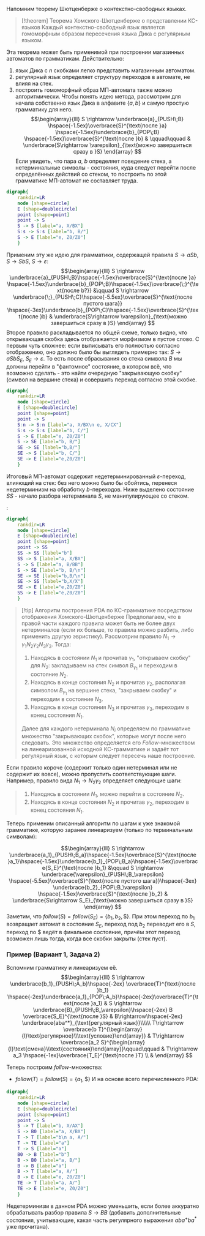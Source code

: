 Напомним теорему Шютценберже о контекстно-свободных языках.

> [!theorem] Теорема Хомского-Шютценберже о представлении КС-языков
> Каждый контекстно-свободный язык является гомоморфным образом пересечения языка Дика с регулярным языком.

Эта теорема может быть применимой при построении магазинных автоматов по грамматикам. Действительно:
1. язык Дика с $n$ скобками легко представить магазинным автоматом.
2. регулярный язык определяет структуру переходов в автомате, не влияя на стек.
3. построить гомоморфный образ МП-автомата также можно алгоритмически.
Чтобы понять идею метода, рассмотрим для начала собственно язык Дика в алфавите $\{a,b\}$ и самую простую грамматику для него.
$$\begin{array}{lll}
S \rightarrow \underbrace{a}_{PUSH\;B} \hspace{-1.5ex}\overbrace{S}^{\text{после }a} \hspace{-1.5ex}\underbrace{b}_{POP\;B} \hspace{-1.5ex}\overbrace{S}^{\text{после }b} & \qquad\qquad & \underbrace{S\rightarrow \varepsilon}_{\text{можно завершиться сразу в }S}
\end{array}
$$
Если увидеть, что пара $a$, $b$ определяет поведение стека, а нетерминальные символы - состояния, куда следует перейти после определённых действий со стеком, то построить по этой грамматике МП-автомат не составляет труда.
```dot
digraph{
	rankdir=LR
	node [shape=circle]
	E [shape=doublecircle]
	point [shape=point]
	point -> S
	S -> S [label="a, X/BX"]
	S:s -> S:s [label="b, B/"]
	S -> E [label="e, Z0/Z0"]
	}
```
Применим эту же идею для грамматики, содержащей правила $S\rightarrow a S b$, $S\rightarrow S b S$, $S\rightarrow \varepsilon$:
$$\begin{array}{lll}
S \rightarrow \underbrace{a}_{PUSH\;B}\hspace{-1.5ex}\overbrace{S}^{\text{после }a} \hspace{-1.5ex}\underbrace{b}_{POP\;B}\hspace{-1.5ex}\overbrace{\;}^{\text{после b?}} &\qquad S \rightarrow \underbrace{\;}_{PUSH\;C}\hspace{-5.5ex}\overbrace{S}^{\text{после пустого шага}} \hspace{-3ex}\underbrace{b}_{POP\;C}\hspace{-1.5ex}\overbrace{S}^{\text{после }b} & \underbrace{S\rightarrow \varepsilon}_{\text{можно завершиться сразу в }S}
\end{array}
$$
Второе правило раскладывается по общей схеме, только видно, что открывающая скобка здесь отображается морфизмом в пустое слово. С первым чуть сложнее: если выписывать его полностью согласно отображению, оно должно было бы выглядеть примерно так: $S\rightarrow a S b S_E$, $S_E\rightarrow \varepsilon$. То есть после сбрасывания со стека символа $B$ мы должны перейти в "фантомное" состояние, в котором всё, что возможно сделать - это найти очередную "закрывающую скобку" (символ на вершине стека) и совершить переход согласно этой скобке.
```dot
digraph{
	rankdir=LR
	node [shape=circle]
	E [shape=doublecircle]
	point [shape=point]
	point -> S
	S:n -> S:n [label="a, X/BX\n e, X/CX"]
	S:s -> S:s [label="b, C/"]
	S -> E [label="e, Z0/Z0"]
	S -> SE [label="b, B/"]
	SE -> SE [label="b,B/"]
	SE -> S [label="b, C/"]
	SE -> E [label="e,Z0/Z0"]
	}
```
Итоговый МП-автомат содержит недетерминированный $\varepsilon$-переход, влияющий на стек: без него можно было бы обойтись, перенеся недетерминизм на обработку $b$-переходов. Ниже выделено состояние $SS$ - начало разбора нетерминала $S$, не манипулирующее со стеком.

:
```dot
digraph{
	rankdir=LR
	node [shape=circle]
	E [shape=doublecircle]
	point [shape=point]
	point -> SS
	SS -> SS [label="b"]
	SS -> S [label="a, X/BX"]
	S -> S [label="a, B/BB"]
	S -> SE [label="b, B/\n"]
	SE -> SE [label="b,B/\n"]
	SE -> SS [label="b,X/X"]
	SE -> E [label="e,Z0/Z0"]
	SS -> E [label="e,Z0/Z0"]
	}
```

> [!tip] Алгоритм построения PDA по КС-грамматике посредством отображения Хомского-Шютценберже
> Предполагаем, что в правой части каждого правила может быть не более двух нетерминалов (если их больше, то правила можно разбить, либо применить другую эвристику).
> Рассмотрим правило $N_1 \rightarrow \gamma_1 N_2 \gamma_2 N_3 \gamma_3$. Тогда:
> 1. Находясь в состоянии $N_1$ и прочитав $\gamma_1$, "открываем скобку" для $N_2$: закладываем на стек символ $B_{\gamma_1}$ и переходим в состояние $N_2$.
> 2. Находясь в конце состояния $N_2$ и прочитав $\gamma_2$, располагая символом $B_{\gamma_1}$ на вершине стека, "закрываем скобку" и переходим в состояние $N_3$.
> 3. Находясь в конце состояния $N_3$ и прочитав $\gamma_3$, переходим в конец состояния $N_1$.
> 
> Далее для каждого нетерминала $N_i$ определяем по грамматике множество "закрывающих скобок", которые могут после него следовать. Это множество определяется его $Follow$-множеством на линеаризованной исходной КС-грамматике и задаёт тот регулярный язык, с которым следует пересечь наше построение. 

Если правило короче (содержит только один нетерминал или не содержит их вовсе), можно пропустить соответствующие шаги. Например, правило вида $N_1\rightarrow N_2 \gamma_2$ определяет следующие шаги:
> 1. Находясь в состоянии $N_1$, можно перейти в состояние $N_2$.
> 2. Находясь в конце состояния $N_2$ и прочитав $\gamma_2$, переходим в конец состояния $N_1$.

Теперь применим описанный алгоритм по шагам к уже знакомой грамматике, которую заранее линеаризуем (только по терминальным символам):

$$\begin{array}{lll}
S \rightarrow \underbrace{a_1}_{PUSH\;B_a}\hspace{-1.5ex}\overbrace{S}^{\text{после }a_1}\hspace{-1.5ex}\underbrace{b_1}_{POP\;B_a}\hspace{-1.5ex}\overbrace{S_E}^{\text{после }b_1} &\qquad S \rightarrow \underbrace{\varepsilon}_{PUSH\;B_\varepsilon} \hspace{-5.5ex}\overbrace{S}^{\text{после пустого шага}}\hspace{-3ex} \underbrace{b_2}_{POP\;B_\varepsilon} \hspace{-1.5ex}\overbrace{S}^{\text{после }b_2} & \underbrace{S\rightarrow S_E}_{\text{можно завершиться сразу в }S}
\end{array}
$$
Заметим, что $follow(S)=follow(S_E)=\{b_1,b_2,\$\}$. При этом переход по $b_1$ возвращает автомат в состояние $S_E$, переход под $b_2$ переводит его в $S$, переход по $\$$ ведёт в финальное состояние, причём этот переход возможен лишь тогда, когда все скобки закрыты (стек пуст).

### Пример (Вариант 1, Задача 2)

Вспомним грамматику и линеаризуем её.
$$\begin{array}{lll}
S \rightarrow \underbrace{b_1}_{PUSH\;A_b}\hspace{-2ex} \overbrace{T}^{\text{после }b_1} \hspace{-2ex}\underbrace{a_1}_{POP\;A_b}\hspace{-2ex}\overbrace{T}^{\text{после }a_1} & S \rightarrow \underbrace{B}_{PUSH\;B_\varepsilon}\hspace{-2ex} B \overbrace{S_E}^{\text{после }S} & B\rightarrow\hspace{-2ex} \underbrace{aba^*}_{\text{регулярный язык}}\\\\\\  T\rightarrow \overbrace{b T}^{\begin{array}{l}\text{регулярное}\\\text{условие}\end{array}} & T\rightarrow \overbrace{a_2 S}^{\begin{array}{l}\text{смена}\\\text{состояния}\end{array}}\qquad\qquad & T\rightarrow a_3 \hspace{-1ex}\overbrace{T_E}^{\text{после }T} \\ &
\end{array}
 $$
 
 Теперь построим $follow$-множества:
 - $follow(T) = follow(S)=\{a_1, \$\}$
 И на основе всего перечисленного PDA:

```dot
digraph{
	rankdir=LR
	node [shape=circle]
	E [shape=doublecircle]
	point [shape=point]
	point -> S
	S -> T [label="b, X/AX"]
	S -> B0 [label="a, X/BX"]
	T -> T [label="b\n a, A/"]
	T -> TE [label="a"]
	T -> S [label="a"]
	B0 -> B [label="b"]
	B -> B0 [label="a, B/"]
	B -> B [label="a"]
	B -> T [label="a, A/"]
	B -> E [label="e, Z0/Z0"]
	TE -> T [label="a, A/"]
	TE -> E [label="e, Z0/Z0"]
	}
```

Недетерминизм в данном PDA можно уменьшить, если более аккуратно обрабатывать разбор правила $S\rightarrow BB$ (добавить дополнительные состояния, учитывающие, какая часть регулярного выражения $aba^+ ba^*$ уже прочитана).  
